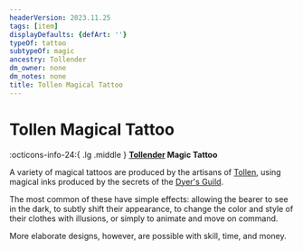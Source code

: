 ```yaml
---
headerVersion: 2023.11.25
tags: [item]
displayDefaults: {defArt: ''}
typeOf: tattoo
subtypeOf: magic
ancestry: Tollender
dm_owner: none
dm_notes: none
title: Tollen Magical Tattoo
---
```

# Tollen Magical Tattoo
:octicons-info-24:{ .lg .middle } **[Tollender](<../../gazetteer/western-green-sea/tollen/tollen.md>) Magic Tattoo**  

A variety of magical tattoos are produced by the artisans of [Tollen](<../../gazetteer/western-green-sea/tollen/tollen.md>), using magical inks produced by the secrets of the [Dyer's Guild](<../../groups/tollen-guilds/dyer-s-guild.md>). 

The most common of these have simple effects: allowing the bearer to see in the dark, to subtly shift their appearance, to change the color and style of their clothes with illusions, or simply to animate and move on command. 

More elaborate designs, however, are possible with skill, time, and money. 